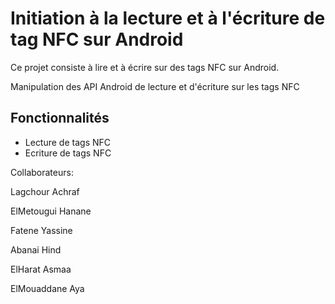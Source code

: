 # Initiation à la lecture et à l'écriture de tag NFC sur Android 

Ce projet consiste à lire et à écrire sur des tags NFC sur Android.

Manipulation des API Android de lecture et d'écriture sur les tags NFC

## Fonctionnalités
- Lecture de tags NFC
- Ecriture de tags NFC

Collaborateurs: 

Lagchour Achraf

ElMetougui Hanane

Fatene Yassine

Abanai Hind

ElHarat Asmaa

ElMouaddane Aya

